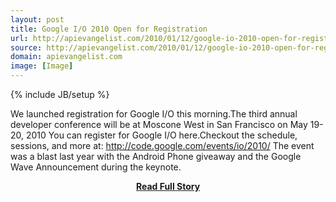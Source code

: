 ```yaml
---
layout: post
title: Google I/O 2010 Open for Registration
url: http://apievangelist.com/2010/01/12/google-io-2010-open-for-registration/
source: http://apievangelist.com/2010/01/12/google-io-2010-open-for-registration/
domain: apievangelist.com
image: [Image]
---
```

{% include JB/setup %}<p>We launched registration for Google I/O this morning.The third annual developer conference will be at Moscone West in San Francisco on May 19-20, 2010
You can register for Google I/O here.Checkout the schedule, sessions, and more at: http://code.google.com/events/io/2010/
The event was a blast last year with the Android Phone giveaway and the Google Wave Announcement during the keynote.</p>
<center><p><a href="http://apievangelist.com/2010/01/12/google-io-2010-open-for-registration/" style='padding:25px; font-sze:18px; font-weight: bold;'>Read Full Story</a></p></center>
